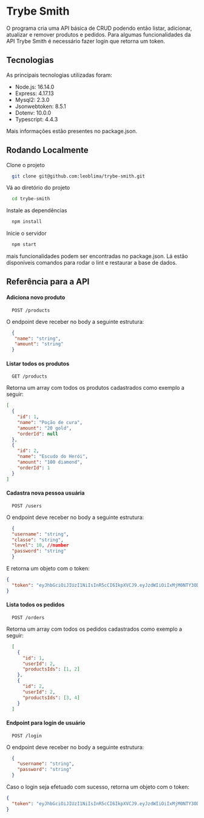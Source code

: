 
# Trybe Smith

O programa cria uma API básica de CRUD podendo então listar, adicionar, atualizar e remover produtos e pedidos. Para algumas funcionalidades da API Trybe Smith é necessário fazer login que retorna um token. 




## Tecnologias
As principais tecnologias utilizadas foram:

- Node.js: 16.14.0
- Express: 4.17.13
- Mysql2: 2.3.0
- Jsonwebtoken: 8.5.1
- Dotenv: 10.0.0
- Typescript: 4.4.3

Mais informações estão presentes no package.json.


## Rodando Localmente

Clone o projeto

```bash
  git clone git@github.com:leoblima/trybe-smith.git
```

Vá ao diretório do projeto

```bash
  cd trybe-smith
```

Instale as dependências

```bash
  npm install
```

Inicie o servidor

```bash
  npm start
```

mais funcionalidades podem ser encontradas no package.json. Lá estão disponíveis comandos para rodar o lint e restaurar a base de dados.
## Referência para a API 

#### Adiciona novo produto

```http
  POST /products
```
O endpoint deve receber no body a seguinte estrutura:

```json
  {
   "name": "string",
   "amount": "string"
  }
```

#### Listar todos os produtos

```http
  GET /products
```
Retorna um array com todos os produtos cadastrados como exemplo a seguir:
```json
[
  {
    "id": 1,
    "name": "Poção de cura",
    "amount": "20 gold",
    "orderId": null
  },
  {
    "id": 2,
    "name": "Escudo do Herói",
    "amount": "100 diamond",
    "orderId": 1
  }
]
```

#### Cadastra nova pessoa usuária

```http
  POST /users
```
O endpoint deve receber no body a seguinte estrutura:

```json
  {
  "username": "string",
  "classe": "string",
  "level": 10, //number
  "password": "string"
  }
```
E retorna um objeto com o token:

```json
{
  "token": "eyJhbGciOiJIUzI1NiIsInR5cCI6IkpXVCJ9.eyJzdWIiOiIxMjM0NTY3ODkwIiwibmFtZSI6IkpvaG4gRG9lIiwiaWF0IjoxNTE2MjM5MDIyfQ.SflKxwRJSMeKKF2QT4fwpMeJf36POk6yJV_adQssw5c"
}
```

#### Lista todos os pedidos

```http
  POST /orders
```
Retorna um array com todos os pedidos cadastrados como exemplo a seguir:

```json
  [
    {
      "id": 1,
      "userId": 2,
      "productsIds": [1, 2]
    },
    {
      "id": 2,
      "userId": 2,
      "productsIds": [3, 4]
    }
  ]
```

#### Endpoint para login de usuário

```http
  POST /login
```

O endpoint deve receber no body a seguinte estrutura:

```json
  {
    "username": "string",
    "password": "string"
  }
```

Caso o login seja efetuado com sucesso, retorna um objeto com o token:

```json
{
  "token": "eyJhbGciOiJIUzI1NiIsInR5cCI6IkpXVCJ9.eyJzdWIiOiIxMjM0NTY3ODkwIiwibmFtZSI6IkpvaG4gRG9lIiwiaWF0IjoxNTE2MjM5MDIyfQ.SflKxwRJSMeKKF2QT4fwpMeJf36POk6yJV_adQssw5c"
}
```
